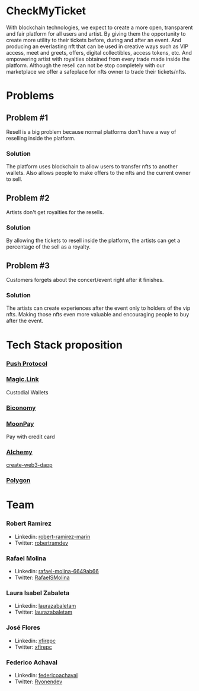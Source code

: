 # CheckMyTicket

With blockchain technologies, we expect to create a more open, transparent and fair platform for all users and artist. By giving them the opportunity to create more utility to their tickets before, during and after an event. And producing an everlasting nft that can be used in creative ways such as VIP access, meet and greets, offers, digital collectibles, access tokens, etc. And  empowering artist with royalties obtained from every trade made inside the platform. Although the resell can not be stop completely with our marketplace we offer a safeplace for nfts owner to trade their tickets/nfts.

# Problems

## Problem #1

Resell is a big problem because normal platforms don't have a way of reselling inside the platform. 

### Solution

The platform uses blockchain to allow users to transfer nfts to another wallets. Also allows people to make offers to the nfts and the current owner to sell. 

## Problem #2

Artists don't get royalties for the resells. 

### Solution

By allowing the tickets to resell inside the platform, the artists can get a percentage of the sell as a royalty. 

## Problem #3

Customers forgets about the concert/event right after it finishes. 

### Solution

The artists can create experiences after the event only to holders of the vip nfts. Making those nfts even more valuable and encouraging people to buy after the event.

# Tech Stack proposition

### [Push Protocol](https://push.org/)

### [Magic.Link](https://magic.link/)
Custodial Wallets

### [Biconomy](https://www.biconomy.io/)

### [MoonPay](https://www.moonpay.com/)

Pay with credit card

### [Alchemy](https://www.alchemy.com/)

[create-web3-dapp](https://github.com/alchemyplatform/create-web3-dapp)

### [Polygon](https://polygon.technology/)

# Team

### Robert Ramirez

- Linkedin: [robert-ramirez-marin](https://www.linkedin.com/in/robert-ramirez-marin/)
- Twitter: [robertramdev](https://twitter.com/robertramdev)

### Rafael Molina

- Linkedin: [rafael-molina-6649ab66](https://www.linkedin.com/in/rafael-molina-6649ab66)
- Twitter: [RafaelSMolina](https://twitter.com/RafaelSMolina)

### Laura Isabel Zabaleta

- Linkedin: [laurazabaletam](https://www.linkedin.com/in/laurazabaletam/)
- Twitter: [laurazabaletam](https://twitter.com/laurazabaletam)

###  José Flores

- Linkedin: [xfirepc](https://www.linkedin.com/in/xfirepc/)
- Twitter: [xfirepc](https://twitter.com/xfirepc)

###   Federico Achaval

- Linkedin: [federicoachaval](https://www.linkedin.com/in/federicoachaval/)
- Twitter: [Ryonendev](https://twitter.com/Ryonendev)

